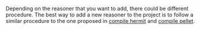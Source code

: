 Depending on the reasoner that you want to add, there could be different procedure. The best way to add a new reasoner to the project is to follow a similar procedure to the one proposed in [compile hermit](compile-hermit) and [compile pellet](compile-pellet).